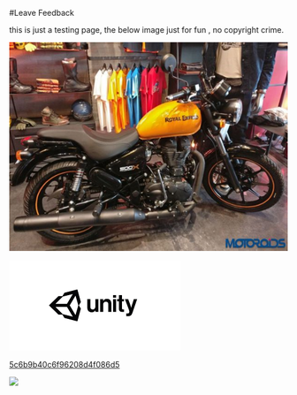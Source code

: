 #Leave Feedback


this is just a testing page,
the below image just for fun , no copyright crime.

![abc](Images/RoyalEnfiled2_5c6f92b298a0d11088a5a959.png)



![abc](Images/DW5a963922d2f2b83b4ce3e9c6_5c6bb094c6f96208d4f08761.png)


[5c6b9b40c6f96208d4f086d5](Examples/DW5a96364cb125ec3c70150c47_5c6b9b40c6f96208d4f086d5.cs)

![](https://images.pexels.com/photos/67636/rose-blue-flower-rose-blooms-67636.jpeg)
